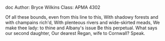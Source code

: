 doc
Author: Bryce Wilkins
Class: APMA 4302

Of all these bounds, even from this line to this,
With shadowy forests and with champains rich'd,
With plenteous rivers and wide-skirted meads,
We make thee lady: to thine and Albany's issue
Be this perpetual. What says our second daughter,
Our dearest Regan, wife to Cornwall? Speak.
